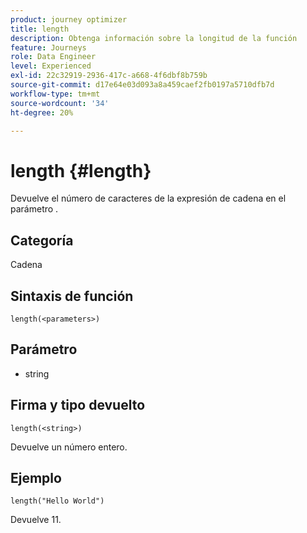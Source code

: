 ```yaml
---
product: journey optimizer
title: length
description: Obtenga información sobre la longitud de la función
feature: Journeys
role: Data Engineer
level: Experienced
exl-id: 22c32919-2936-417c-a668-4f6dbf8b759b
source-git-commit: d17e64e03d093a8a459caef2fb0197a5710dfb7d
workflow-type: tm+mt
source-wordcount: '34'
ht-degree: 20%

---
```


# length {#length}

Devuelve el número de caracteres de la expresión de cadena en el parámetro .

## Categoría

Cadena

## Sintaxis de función

`length(<parameters>)`

## Parámetro

* string

## Firma y tipo devuelto

`length(<string>)`

Devuelve un número entero.

## Ejemplo

`length("Hello World")`

Devuelve 11.
